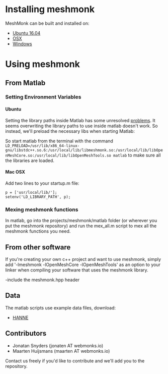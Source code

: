 # Installing meshmonk
MeshMonk can be built and installed on:

* [Ubuntu 16.04](docs/ubuntu.md)
* [OSX](docs/osx.md)
* [Windows](docs/windows.md)

# Using meshmonk

## From Matlab

### Setting Environment Variables

#### Ubuntu
Setting the library paths inside Matlab has some unresolved [problems](https://nl.mathworks.com/matlabcentral/newsreader/view_thread/253412). It seems overwriting the library paths to use inside matlab doesn't work. So instead, we'll preload the necessary libs when starting Matlab:

So start matlab from the terminal with the command `LD_PRELOAD=/usr/lib/x86_64-linux-gnu/libstdc++.so.6:/usr/local/lib/libmeshmonk.so:/usr/local/lib/libOpenMeshCore.so:/usr/local/lib/libOpenMeshTools.so matlab` to make sure all the libraries are loaded.

#### Mac OSX
Add two lines to your startup.m file:
```
p = ['usr/local/lib/'];
setenv('LD_LIBRARY_PATH', p);
```

### Mexing meshmonk functions
In matlab, go into the projects/meshmonk/matlab folder (or wherever you put the meshmonk repository) and run the mex_all.m script to mex all the meshmonk functions you need.

## From other software
If you're creating your own c++ project and want to use meshmonk, simply add '-lmeshmonk -lOpenMeshCore -lOpenMeshTools' as an option to your linker when compiling your software that uses the meshmonk library.

-include the meshmonk.hpp header

## Data

The matlab scripts use example data files, download:
* [HANNE](https://s3-eu-west-1.amazonaws.com/webmonks-share/meshmonk/HANNE.tar.gz)

## Contributors

* Jonatan Snyders (jonaten AT webmonks.io)
* Maarten Huijsmans (maarten AT webmonks.io)

Contact us freely if you'd like to contribute and we'll add you to the repository.
